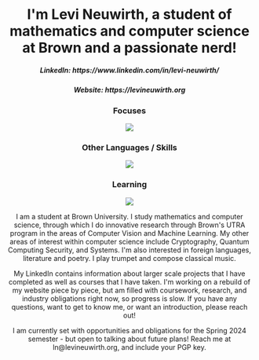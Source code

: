 <h1 align="center">I'm Levi Neuwirth, a student of mathematics and computer science at Brown and a passionate nerd! </h1>
<h5 align="center">LinkedIn: https://www.linkedin.com/in/levi-neuwirth/ </h5>
<h5 align="center">Website: https://levineuwirth.org </h5>
<h3 align="center">Focuses </h3>
<p align="center">
  <a href="https://skillicons.dev">
    <img src="https://skillicons.dev/icons?i=c,cpp,linux,rust,py" />
  </a>
</p>
<h3 align="center">Other Languages / Skills </h3>
<p align="center">
  <a href="https://skillicons.dev">
    <img src="https://skillicons.dev/icons?i=arch,cmake,cs,docker,emacs,html,java,latex,matlab,md,pytorch,tensorflow" />
  </a>
</p>
<h3 align="center">Learning </h3>
<p align="center">
  <a href="https://skillicons.dev">
    <img src="https://skillicons.dev/icons?i=css,fortran,go,kotlin,octave" />
  </a>
<p align="center">
    I am a student at Brown University. I study mathematics and computer science, through which I do innovative research through Brown's UTRA program in the areas of Computer Vision and Machine Learning. My other areas of interest within computer science include Cryptography, Quantum Computing Security, and Systems. I'm also interested in foreign languages, literature and poetry. I play trumpet and compose classical music.
    </p>
<p align="center">
   My LinkedIn contains information about larger scale projects that I have completed as well as courses that I have taken. I'm working on a rebuild of my website piece by piece, but am filled with coursework, research, and industry obligations right now, so progress is slow. If you have any questions, want to get to know me, or want an introduction, please reach out!
    </p>
<p align="center">
   I am currently set with opportunities and obligations for the Spring 2024 semester - but open to talking about future plans! Reach me at ln@levineuwirth.org, and include your PGP key.
    </p>
